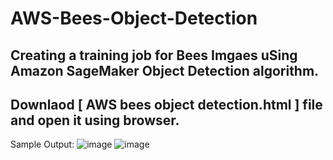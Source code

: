 # AWS-Bees-Object-Detection

## Creating a training job for Bees Imgaes uSing Amazon SageMaker Object Detection algorithm.

## Downlaod [ AWS bees object detection.html ] file and open it using browser.

 Sample Output:
![image](https://user-images.githubusercontent.com/36759897/131238828-6485a949-38a5-452c-aef8-2dadc1596a6e.png)
![image](https://user-images.githubusercontent.com/36759897/131238838-75561cb7-a641-4ed1-8939-fb01f3646c78.png)

